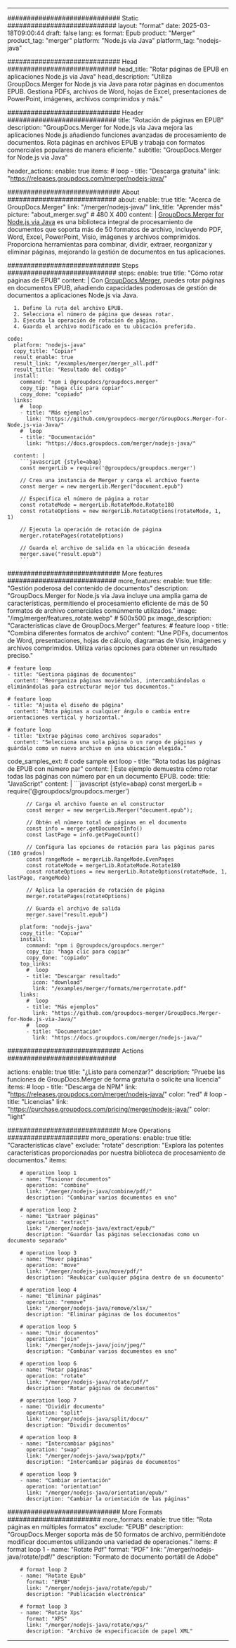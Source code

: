 
---
############################# Static ############################
layout: "format"
date:  2025-03-18T09:00:44
draft: false
lang: es
format: Epub
product: "Merger"
product_tag: "merger"
platform: "Node.js via Java"
platform_tag: "nodejs-java"

############################# Head ############################
head_title: "Rotar páginas de EPUB en aplicaciones Node.js via Java"
head_description: "Utiliza GroupDocs.Merger for Node.js via Java para rotar páginas en documentos EPUB. Gestiona PDFs, archivos de Word, hojas de Excel, presentaciones de PowerPoint, imágenes, archivos comprimidos y más."

############################# Header ############################
title: "Rotación de páginas en EPUB" 
description: "GroupDocs.Merger for Node.js via Java mejora las aplicaciones Node.js añadiendo funciones avanzadas de procesamiento de documentos. Rota páginas en archivos EPUB y trabaja con formatos comerciales populares de manera eficiente."
subtitle: "GroupDocs.Merger for Node.js via Java" 

header_actions:
  enable: true
  items:
    #  loop
    - title: "Descarga gratuita"
      link: "https://releases.groupdocs.com/merger/nodejs-java/"
      
############################# About ############################
about:
    enable: true
    title: "Acerca de GroupDocs.Merger"
    link: "/merger/nodejs-java/"
    link_title: "Aprender más"
    picture: "about_merger.svg" # 480 X 400
    content: |
       [GroupDocs.Merger for Node.js via Java](/merger/nodejs-java/) es una biblioteca integral de procesamiento de documentos que soporta más de 50 formatos de archivo, incluyendo PDF, Word, Excel, PowerPoint, Visio, imágenes y archivos comprimidos. Proporciona herramientas para combinar, dividir, extraer, reorganizar y eliminar páginas, mejorando la gestión de documentos en tus aplicaciones.

############################# Steps ############################
steps:
    enable: true
    title: "Cómo rotar páginas de EPUB"
    content: |
      Con [GroupDocs.Merger](/merger/nodejs-java/), puedes rotar páginas en documentos EPUB, añadiendo capacidades poderosas de gestión de documentos a aplicaciones Node.js via Java.
      
      1. Define la ruta del archivo EPUB.
      2. Selecciona el número de página que deseas rotar.
      3. Ejecuta la operación de rotación de página.
      4. Guarda el archivo modificado en tu ubicación preferida.
   
    code:
      platform: "nodejs-java"
      copy_title: "Copiar"
      result_enable: true
      result_link: "/examples/merger/merger_all.pdf"
      result_title: "Resultado del código"
      install:
        command: "npm i @groupdocs/groupdocs.merger"
        copy_tip: "haga clic para copiar"
        copy_done: "copiado"
      links:
        #  loop
        - title: "Más ejemplos"
          link: "https://github.com/groupdocs-merger/GroupDocs.Merger-for-Node.js-via-Java/"
        #  loop
        - title: "Documentación"
          link: "https://docs.groupdocs.com/merger/nodejs-java/"
          
      content: |
        ```javascript {style=abap}
        const mergerLib = require('@groupdocs/groupdocs.merger')

        // Crea una instancia de Merger y carga el archivo fuente
        const merger = new mergerLib.Merger("document.epub")

        // Especifica el número de página a rotar
        const rotateMode = mergerLib.RotateMode.Rotate180
        const rotateOptions = new mergerLib.RotateOptions(rotateMode, 1, 1)

        // Ejecuta la operación de rotación de página
        merger.rotatePages(rotateOptions)

        // Guarda el archivo de salida en la ubicación deseada
        merger.save("result.epub")
        ```            

############################# More features ############################
more_features:
  enable: true
  title: "Gestión poderosa del contenido de documentos"
  description: "GroupDocs.Merger for Node.js via Java incluye una amplia gama de características, permitiendo el procesamiento eficiente de más de 50 formatos de archivo comerciales comúnmente utilizados."
  image: "/img/merger/features_rotate.webp" # 500x500 px
  image_description: "Características clave de GroupDocs.Merger"
  features:
    # feature loop
    - title: "Combina diferentes formatos de archivo"
      content: "Une PDFs, documentos de Word, presentaciones, hojas de cálculo, diagramas de Visio, imágenes y archivos comprimidos. Utiliza varias opciones para obtener un resultado preciso."

    # feature loop
    - title: "Gestiona páginas de documentos"
      content: "Reorganiza páginas moviéndolas, intercambiándolas o eliminándolas para estructurar mejor tus documentos."

    # feature loop
    - title: "Ajusta el diseño de página"
      content: "Rota páginas a cualquier ángulo o cambia entre orientaciones vertical y horizontal."

    # feature loop
    - title: "Extrae páginas como archivos separados"
      content: "Selecciona una sola página o un rango de páginas y guárdalo como un nuevo archivo en una ubicación elegida."
      
  code_samples_ext:
    # code sample ext loop
    - title: "Rota todas las páginas de EPUB con número par"
      content: |
        Este ejemplo demuestra cómo rotar todas las páginas con número par en un documento EPUB.
      code:
        title: "JavaScript"
        content: |
          ```javascript {style=abap}
          const mergerLib = require('@groupdocs/groupdocs.merger')
          
          // Carga el archivo fuente en el constructor
          const merger = new mergerLib.Merger("document.epub");

          // Obtén el número total de páginas en el documento
          const info = merger.getDocumentInfo()
          const lastPage = info.getPageCount()

          // Configura las opciones de rotación para las páginas pares (180 grados)
          const rangeMode = mergerLib.RangeMode.EvenPages
          const rotateMode = mergerLib.RotateMode.Rotate180
          const rotateOptions = new mergerLib.RotateOptions(rotateMode, 1, lastPage, rangeMode)
          
          // Aplica la operación de rotación de página
          merger.rotatePages(rotateOptions)

          // Guarda el archivo de salida
          merger.save("result.epub")
          ```
        platform: "nodejs-java"
        copy_title: "Copiar"
        install:
          command: "npm i @groupdocs/groupdocs.merger"
          copy_tip: "haga clic para copiar"
          copy_done: "copiado"
        top_links:
          #  loop
          - title: "Descargar resultado"
            icon: "download"
            link: "/examples/merger/formats/mergerrotate.pdf"
        links:
          #  loop
          - title: "Más ejemplos"
            link: "https://github.com/groupdocs-merger/GroupDocs.Merger-for-Node.js-via-Java/"
          #  loop
          - title: "Documentación"
            link: "https://docs.groupdocs.com/merger/nodejs-java/"
            

            


############################# Actions ############################

actions:
  enable: true
  title: "¿Listo para comenzar?"
  description: "Pruebe las funciones de GroupDocs.Merger de forma gratuita o solicite una licencia"
  items:
    #  loop
    - title: "Descarga de NPM"
      link: "https://releases.groupdocs.com/merger/nodejs-java/"
      color: "red"
        #  loop
    - title: "Licencias"
      link: "https://purchase.groupdocs.com/pricing/merger/nodejs-java/"
      color: "light"


############################# More Operations #####################
more_operations:
    enable: true
    title: "Características clave"
    exclude: "rotate"
    description: "Explora las potentes características proporcionadas por nuestra biblioteca de procesamiento de documentos."
    items: 
          
        # operation loop 1
        - name: "Fusionar documentos"
          operation: "combine"
          link: "/merger/nodejs-java/combine/pdf/"
          description: "Combinar varios documentos en uno"

        # operation loop 2
        - name: "Extraer páginas"
          operation: "extract"
          link: "/merger/nodejs-java/extract/epub/"
          description: "Guardar las páginas seleccionadas como un documento separado"

        # operation loop 3
        - name: "Mover páginas"
          operation: "move"
          link: "/merger/nodejs-java/move/pdf/"
          description: "Reubicar cualquier página dentro de un documento"

        # operation loop 4
        - name: "Eliminar páginas"
          operation: "remove"
          link: "/merger/nodejs-java/remove/xlsx/"
          description: "Eliminar páginas de los documentos"

        # operation loop 5
        - name: "Unir documentos"
          operation: "join"
          link: "/merger/nodejs-java/join/jpeg/"
          description: "Combinar varios documentos en uno"

        # operation loop 6
        - name: "Rotar páginas"
          operation: "rotate"
          link: "/merger/nodejs-java/rotate/pdf/"
          description: "Rotar páginas de documentos"

        # operation loop 7
        - name: "Dividir documento"
          operation: "split"
          link: "/merger/nodejs-java/split/docx/"
          description: "Dividir documentos"

        # operation loop 8
        - name: "Intercambiar páginas"
          operation: "swap"
          link: "/merger/nodejs-java/swap/pptx/"
          description: "Intercambiar páginas de documentos"

        # operation loop 9
        - name: "Cambiar orientación"
          operation: "orientation"
          link: "/merger/nodejs-java/orientation/epub/"
          description: "Cambiar la orientación de las páginas"
          
        
          
############################# More Formats ########################
more_formats:
    enable: true
    title: "Rota páginas en múltiples formatos"
    exclude: "EPUB"
    description: "GroupDocs.Merger soporta más de 50 formatos de archivo, permitiéndote modificar documentos utilizando una variedad de operaciones."
    items: 
        # format loop 1
        - name: "Rotate Pdf"
          format: "PDF"
          link: "/merger/nodejs-java/rotate/pdf/"
          description: "Formato de documento portátil de Adobe"

        # format loop 2
        - name: "Rotate Epub"
          format: "EPUB"
          link: "/merger/nodejs-java/rotate/epub/"
          description: "Publicación electrónica"

        # format loop 3
        - name: "Rotate Xps"
          format: "XPS"
          link: "/merger/nodejs-java/rotate/xps/"
          description: "Archivo de especificación de papel XML"


---